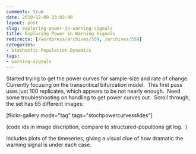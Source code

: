 ```yaml
---
comments: true
date: 2010-12-09 23:03:40
layout: post
slug: exploring-power-in-warning-signals
title: Exploring Power in Warning Signals
redirects: [/wordpress/archives/559, /archives/559]
categories:
- Stochastic Population Dynamics
tags:
- warning-signals
---
```


Started trying to get the power curves for sample-size and rate of change.  Currently focusing on the transcritical bifurcation model.  This first pass uses just 100 replicates, which appears to be not nearly enough.  Need some troubleshooting on handling to get power curves out.  Scroll through, the set has 65 different images:

[flickr-gallery mode="tag" tags="stochpowercurvesslides"]

(code ids in image discription, compare to structured-popultions git log.  )

Includes plots of the timeseries, giving a visual clue of how dramatic the warning signal is under each case.
